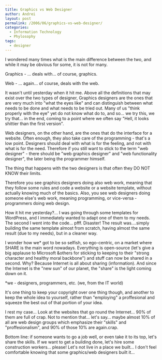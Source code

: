 ```yaml
---
title: Graphics vs Web Designer
author: Andrei
layout: post
permalink: /2006/06/graphics-vs-web-designer/
categories:
  - Information Technology
  - Phylosophy
tags:
  - designer
---
```

I wondered many times what is the main difference between the two, and while it may be obvious for some, it is not for many.

Graphics - … deals with… of course, graphics.

Web - … again… of course, deals with the web.

It wasn't until yesterday when it hit me. Above all the definitions that may exist over the two types of designer, Graphics designers are the ones that are very much into "what the eyes like" and can distinguish between what needs to be done and what needs to be tried out. Many of us "think properly with the eye" yet do not know what do to, and so… we try this, we try that… in the end, coming to a point where we often say "Hell, it looks shittier than the first version".

Web designers, on the other hand, are the ones that do the interface for a website. Often enough, they also take care of the programming - that's a low point. Designers should deal with what is for the feeling, and not with what is for the need. Therefore if you still want to stick to the term "web designer" - there should be "web graphics designer" and "web functionality designer", the later being the programmer himself.

The thing that happens with the two designers is that often they DO NOT KNOW their limits.

Therefore you see graphics designers doing also web work, meaning that they follow some rules and code a website or a website template, without actually knowing much of the basics. Also, you see web designers doing someone else's web work, meaning programming, or vice-versa - programmers doing web design.

How it hit me yesterday?… I was going through some templates for WordPress, and I immediately wanted to adapt one of them to my needs. The second I went into the code… pfff. Disaster! The result was….simply building the same template almost from scratch, having almost the same result (due to my needs), but in a cleaner way.

I wonder how we* got to be so selfish, so ego-centric, on a market where SHARE is the main word nowadays. Everything is open-source (let's give a big applause to Microsoft &others for sticking to keeping to their "strong character and healthy moral backbone") and stuff can now be shared in a second. Why? Because Internet is all about sharing (information). And since the Internet is the "new sun" of our planet, the "share" is the light coming down on it.

*we - designers, programmers, etc. (we, from the IT world)

It's one thing to keep your copyright over one thing though, and another to keep the whole idea to yourself, rather than "employing" a proffesional and squeeze the best out of that portion of your idea.

I rest my case… Look at the websites that go round the Internet… 90% of them are full of crap. Not to mention that… let's say… maybe almost 10% of all are web design groups which emphasize their "skills" and "proffesionalism", and 90% of those 10% are again.crap.

Bottom line: if someone wants to go a job well, or even take it to its top, let's share the skills. If we want to get a building done, let's hire some construction workers… please! Let's not live in a place we built… I don't feel comfortable knowing that some graphics/web designers built it…